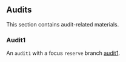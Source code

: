 ## Audits
This section contains audit-related materials.

### Audit1
An `audit1` with a focus `reserve` branch [audit1](https://github.com/kupermind/olas-lst/blob/main/audits/audit1).
